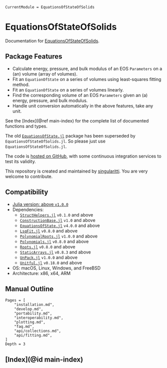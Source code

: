 ```@meta
CurrentModule = EquationsOfStateOfSolids
```

# EquationsOfStateOfSolids

Documentation for [EquationsOfStateOfSolids](https://github.com/MineralsCloud/EquationsOfStateOfSolids.jl).

## Package Features

- Calculate energy, pressure, and bulk modulus of an EOS `Parameters` on a (an)
  volume (array of volumes).
- Fit an `EquationOfState` on a series of volumes using least-squares fitting
  method.
- Fit an `EquationOfState` on a series of volumes linearly.
- Find the corresponding volume of an EOS `Parameters` given an (a) energy,
  pressure, and bulk modulus.
- Handle unit conversion automatically in the above features, take any unit.

See the [Index](@ref main-index) for the complete list of documented functions
and types.

The old [`EquationsOfState.jl`](https://github.com/MineralsCloud/EquationsOfState.jl)
package has been superseded by `EquationsOfStateOfSolids.jl`.
So please just use `EquationsOfStateOfSolids.jl`.

The code is [hosted on GitHub](https://github.com/MineralsCloud/EquationsOfStateOfSolids.jl),
with some continuous integration services to test its validity.

This repository is created and maintained by [singularitti](https://github.com/singularitti).
You are very welcome to contribute.

## Compatibility

- [Julia version: above `v1.0.0`](https://julialang.org/downloads/)
- Dependencies:
  - [`StructHelpers.jl`](https://github.com/jw3126/StructHelpers.jl) `v0.1.0` and above
  - [`ConstructionBase.jl`](https://github.com/JuliaObjects/ConstructionBase.jl) `v1.0` and above
  - [`EquationsOfState.jl`](https://github.com/MineralsCloud/EquationsOfState.jl) `v4.0.0` and above
  - [`LsqFit.jl`](https://github.com/JuliaNLSolvers/LsqFit.jl) `v0.8.0` and above
  - [`PolynomialRoots.jl`](https://github.com/giordano/PolynomialRoots.jl) `v1.0.0` and above
  - [`Polynomials.jl`](https://github.com/JuliaMath/Polynomials.jl) `v0.8.0` and above
  - [`Roots.jl`](https://github.com/JuliaMath/Roots.jl) `v0.8.0` and above
  - [`StaticArrays.jl`](https://github.com/JuliaArrays/StaticArrays.jl) `v0.8.3` and above
  - [`UnPack.jl`](https://github.com/mauro3/UnPack.jl) `v1.0.0` and above
  - [`Unitful.jl`](https://github.com/PainterQubits/Unitful.jl) `v0.18.0` and above
- OS: macOS, Linux, Windows, and FreeBSD
- Architecture: x86, x64, ARM

## Manual Outline

```@contents
Pages = [
    "installation.md",
    "develop.md",
    "portability.md",
    "interoperability.md",
    "plotting.md",
    "faq.md",
    "api/collections.md",
    "api/fitting.md",
]
Depth = 3
```

## [Index](@id main-index)

```@index
```
